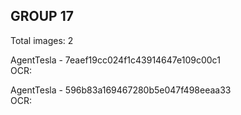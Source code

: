 ## GROUP 17
Total images: 2  

AgentTesla - 7eaef19cc024f1c43914647e109c00c1  
OCR:   

AgentTesla - 596b83a169467280b5e047f498eeaa33  
OCR:   

